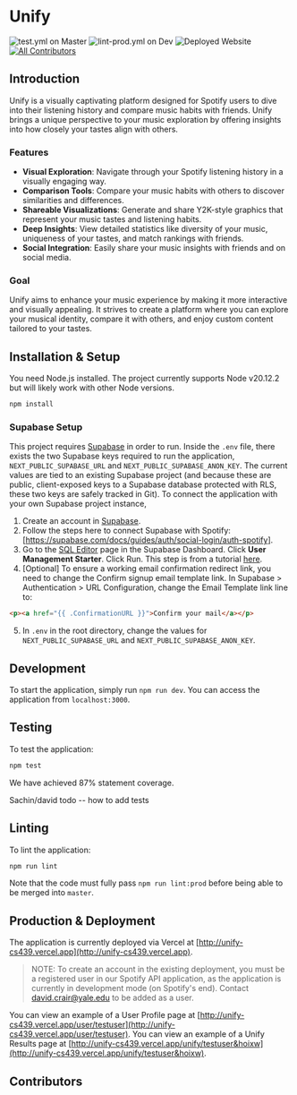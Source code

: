 # Unify

![test.yml on Master](https://img.shields.io/github/actions/workflow/status/firebird1029/unify-cs439/test.yml?branch=master)
![lint-prod.yml on Dev](https://img.shields.io/github/actions/workflow/status/firebird1029/unify-cs439/lint-prod.yml?branch=dev&label=lint)
![Deployed Website](https://img.shields.io/website?url=https%3A%2F%2Funify-cs439.vercel.app%2F&label=unify-cs439.vercel.app&link=https%3A%2F%2Funify-cs439.vercel.app%2F)
[![All Contributors](https://img.shields.io/github/all-contributors/firebird1029/unify-cs439?color=ee8449&style=flat-square)](#contributors)

## Introduction

Unify is a visually captivating platform designed for Spotify users to dive into their listening history and compare music habits with friends. Unify brings a unique perspective to your music exploration by offering insights into how closely your tastes align with others.

### Features

- **Visual Exploration**: Navigate through your Spotify listening history in a visually engaging way.
- **Comparison Tools**: Compare your music habits with others to discover similarities and differences.
- **Shareable Visualizations**: Generate and share Y2K-style graphics that represent your music tastes and listening habits.
- **Deep Insights**: View detailed statistics like diversity of your music, uniqueness of your tastes, and match rankings with friends.
- **Social Integration**: Easily share your music insights with friends and on social media.

### Goal

Unify aims to enhance your music experience by making it more interactive and visually appealing. It strives to create a platform where you can explore your musical identity, compare it with others, and enjoy custom content tailored to your tastes.

## Installation & Setup

You need Node.js installed. The project currently supports Node v20.12.2 but will likely work with other Node versions.

```bash
npm install
```

### Supabase Setup

This project requires [Supabase](https://supabase.com/) in order to run. Inside the `.env` file, there exists the two Supabase keys required to run the application, `NEXT_PUBLIC_SUPABASE_URL` and `NEXT_PUBLIC_SUPABASE_ANON_KEY`. The current values are tied to an existing Supabase project (and because these are public, client-exposed keys to a Supabase database protected with RLS, these two keys are safely tracked in Git). To connect the application with your own Supabase project instance,

1. Create an account in [Supabase](https://supabase.com/).
2. Follow the steps here to connect Supabase with Spotify: [https://supabase.com/docs/guides/auth/social-login/auth-spotify].
3. Go to the [SQL Editor](https://supabase.com/dashboard/project/_/sql) page in the Supabase Dashboard. Click **User Management Starter**. Click Run. This step is from a tutorial [here](https://supabase.com/docs/guides/getting-started/tutorials/with-nextjs).
4. [Optional] To ensure a working email confirmation redirect link, you need to change the Confirm signup email template link. In Supabase > Authentication > URL Configuration, change the Email Template link line to:

```html
<p><a href="{{ .ConfirmationURL }}">Confirm your mail</a></p>
```

5. In `.env` in the root directory, change the values for `NEXT_PUBLIC_SUPABASE_URL` and `NEXT_PUBLIC_SUPABASE_ANON_KEY`.

## Development

To start the application, simply run `npm run dev`. You can access the application from `localhost:3000`.

## Testing

To test the application:

```bash
npm test
```

We have achieved 87% statement coverage.

Sachin/david todo -- how to add tests

## Linting

To lint the application:

```bash
npm run lint
```

Note that the code must fully pass `npm run lint:prod` before being able to be merged into `master`.

## Production & Deployment

The application is currently deployed via Vercel at [http://unify-cs439.vercel.app](http://unify-cs439.vercel.app).

> NOTE: To create an account in the existing deployment, you must be a registered user in our Spotify API application, as the application is currently in development mode (on Spotify's end). Contact <david.crair@yale.edu> to be added as a user.

You can view an example of a User Profile page at [http://unify-cs439.vercel.app/user/testuser](http://unify-cs439.vercel.app/user/testuser). You can view an example of a Unify Results page at [http://unify-cs439.vercel.app/unify/testuser&hoixw](http://unify-cs439.vercel.app/unify/testuser&hoixw).

## Contributors

<!-- ALL-CONTRIBUTORS-LIST:START - Do not remove or modify this section -->
<!-- prettier-ignore-start -->
<!-- markdownlint-disable -->

<!-- markdownlint-restore -->
<!-- prettier-ignore-end -->

<!-- ALL-CONTRIBUTORS-LIST:END -->
